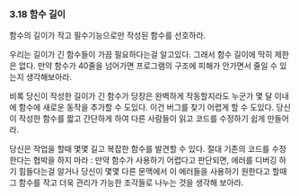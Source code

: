 <a id="s3.18-function-length"></a>
<a id="function-length"></a>

### 3.18 함수 길이

함수의 길이가 작고 필수기능으로만 작성된 함수를 선호하라.

우리는 길이가 긴 함수들이 가끔 필요하다는걸 알고있다. 그래서 함수 길이에 딱히 제한은 없다. 
만약 함수가 40줄을 넘어가면 프로그램의 구조에 피해가 안가면서 줄일 수 있는지 생각해보아라.

비록 당신이 작성한 길이가 긴 함수가 당장은 완벽하게 작동할지라도 누군가 몇 달 이내에 함수에 새로운 동작을 추가할 수 도있다.
이건 버그를 찾기 어렵게 할 수 도있다.
당신이 작성한 함수를 짧고 간단하게 하여 다른 사람들이 읽고 코드를 수정하기 쉽게 만들어라.

당신은 작업을 할때 몇몇 길고 복잡한 함수를 발견할 수 있다. 절대 기존의 코드를 수정한다는 협박을 하지 마라 :
만약 함수가 사용하기 어렵다고 판단되면, 에러를 디버깅 하기 힘들다는걸 알거나 당신이 몇몇 다른 문맥에서 이 에러들을 사용하기 원한다고 할때
그 함수를 작고 더욱 관리가 가능한 조각들로 나누는 것을 생각해 보아라.
